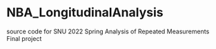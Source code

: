# NBA_LongitudinalAnalysis
source code for SNU 2022 Spring Analysis of Repeated Measurements Final project
